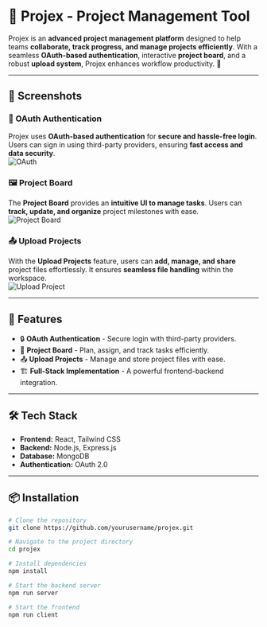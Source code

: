 # 🔐 Projex - Project Management Tool

Projex is an **advanced project management platform** designed to help teams **collaborate, track progress, and manage projects efficiently**. With a seamless **OAuth-based authentication**, interactive **project board**, and a robust **upload system**, Projex enhances workflow productivity. 🚀

---

## 📸 Screenshots

### 🔐 OAuth Authentication  
Projex uses **OAuth-based authentication** for **secure and hassle-free login**. Users can sign in using third-party providers, ensuring **fast access and data security**.  
![OAuth](src/assets/screenshots/OAuth.png)

### 🖼 Project Board  
The **Project Board** provides an **intuitive UI to manage tasks**. Users can **track, update, and organize** project milestones with ease.  
![Project Board](src/assets/screenshots/ProjectBoard.png)

### 📤 Upload Projects  
With the **Upload Projects** feature, users can **add, manage, and share** project files effortlessly. It ensures **seamless file handling** within the workspace.  
![Upload Project](src/assets/screenshots/UploadProject.png)

---

## 🚀 Features

- 🔒 **OAuth Authentication** - Secure login with third-party providers.
- 📁 **Project Board** - Plan, assign, and track tasks efficiently.
- 📤 **Upload Projects** - Manage and store project files with ease.
- 🏗 **Full-Stack Implementation** - A powerful frontend-backend integration.

---

## 🛠 Tech Stack

- **Frontend:** React, Tailwind CSS
- **Backend:** Node.js, Express.js
- **Database:** MongoDB
- **Authentication:** OAuth 2.0

---

## 📦 Installation

```bash
# Clone the repository
git clone https://github.com/yourusername/projex.git

# Navigate to the project directory
cd projex

# Install dependencies
npm install

# Start the backend server
npm run server

# Start the frontend
npm run client
